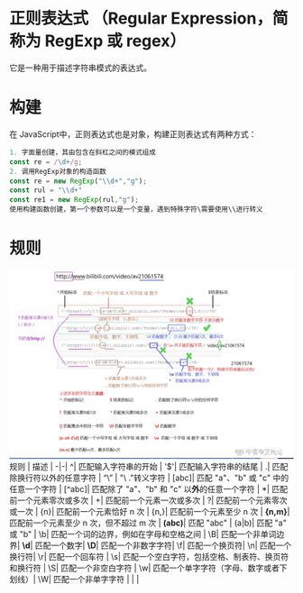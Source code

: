 # 正则表达式 （Regular Expression，简称为 RegExp 或 regex）
它是一种用于描述字符串模式的表达式。

# 构建
在 JavaScript中，正则表达式也是对象，构建正则表达式有两种方式：
```javascript
1. 字面量创建，其由包含在斜杠之间的模式组成
const re = /\d+/g;
2. 调用RegExp对象的构造函数
const re = new RegExp("\\d+","g");
const rul = "\\d+"
const re1 = new RegExp(rul,"g");
使用构建函数创建，第一个参数可以是一个变量，遇到特殊字符\需要使用\\进行转义
```
# 规则
![正则表达式](../img/reg.jpg)
规则 | 描述 |
-|-|
^| 匹配输入字符串的开始 |
'$'| 匹配输入字符串的结尾 |
.| 匹配除换行符以外的任意字符 |
“\” | "\ ."转义字符 |
[abc]| 匹配 "a"、"b" 或 "c" 中的任意一个字符 |
[^abc]| 匹配除了 "a"、"b" 和 "c" 以**外**的任意一个字符 |
*| 匹配前一个元素零次或多次 |
+| 匹配前一个元素一次或多次 |
?| 匹配前一个元素零次或一次 |
{n}| 匹配前一个元素恰好 n 次 |
{n,}| 匹配前一个元素至少 n 次 |
**{n,m}**| 匹配前一个元素至少 n 次，但不超过 m 次 |
**(abc)**| 匹配 "abc" |
(a|b)| 匹配 "a" 或 "b" |
\b| 匹配一个词的边界，例如在字母和空格之间 |
\B| 匹配一个非单词边界|
**\d**| 匹配一个数字|
**\D**| 匹配一个非数字字符|
\f| 匹配一个换页符|
\n| 匹配一个换行符|
\r| 匹配一个回车符 |
\s| 匹配一个空白字符，包括空格、制表符、换页符和换行符 |
\S| 匹配一个非空白字符 |
\w| 匹配一个单字字符（字母、数字或者下划线）|
\W| 匹配一个非单字字符 |
| |

